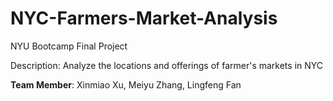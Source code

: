 # NYC-Farmers-Market-Analysis
NYU Bootcamp Final Project

Description: Analyze the locations and offerings of farmer's markets in NYC

**Team Member**: Xinmiao Xu, Meiyu Zhang, Lingfeng Fan
